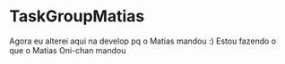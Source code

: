# TaskGroupMatias
Agora eu alterei aqui na develop pq o Matias mandou :)
Estou fazendo o que o Matias Oni-chan mandou
